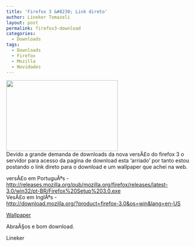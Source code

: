 ```yaml
---
title: 'Firefox 3 &#8230; Link direto'
author: Lineker Tomazeli
layout: post
permalink: firefox3-download
categories:
  - Downloads
tags:
  - Downloads
  - Firefox
  - Mozilla
  - Novidades
---
```

[<img src="http://tomazeli.files.wordpress.com/2008/06/firefox2.jpg?w=300" alt="" width="300" height="191" class="aligncenter size-medium wp-image-18" />][1]  
Devido a grande demanda de downloads da nova versÃ£o do firefox 3 o servidor para acesso da pagina de download esta &#8216;arriado&#8217; por tanto estou postando o link direto para o download e um wallpaper que achei na web.

versÃ£o em PortuguÃªs -  
<http://releases.mozilla.org/pub/mozilla.org/firefox/releases/latest-3.0/win32/pt-BR/Firefox%20Setup%203.0.exe>  
VesÃ£o em InglÃªs -  
<http://download.mozilla.org/?product=firefox-3.0&os=win&lang=en-US>

[Wallpaper][2]

AbraÃ§os e bom download.

Lineker

 [1]: http://tomazeli.files.wordpress.com/2008/06/firefox2.jpg
 [2]: http://tomazeli.files.wordpress.com/2008/06/firefox1.jpg
